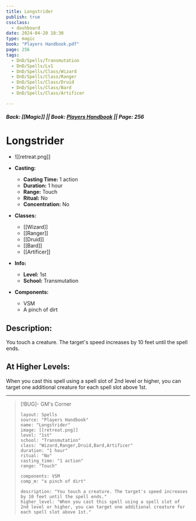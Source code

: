 ```yaml
---
title: Longstrider
publish: true
cssclass:
  - dashboard
date: 2024-04-20 18:30
type: magic
book: "Players Handbook.pdf"
page: 256
tags:
  - DnD/Spells/Transmutation
  - DnD/Spells/Lv1
  - DnD/Spells/Class/Wizard
  - DnD/Spells/Class/Ranger
  - DnD/Spells/Class/Druid
  - DnD/Spells/Class/Bard
  - DnD/Spells/Class/Artificer

---
```


##### Back: [[Magic]] || Book: [Players Handbook](https://drive.google.com/drive/folders/1O5bhpYizcIT5xxAoLOuzCRht_PVS7VSG?usp=sharing) || Page: 256

# Longstrider
- ![[retreat.png]]
- **Casting:**
    - **Casting Time:** 1 action
    - **Duration:** 1 hour
    - **Range:** Touch
    - **Ritual:** No
    - **Concentration:** No
- **Classes:**
    - [[Wizard]]
    - [[Ranger]]
    - [[Druid]]
    - [[Bard]]
    - [[Artificer]]

- **Info:**
    - **Level:** 1st
    - **School:** Transmutation
- **Components:**
    - VSM
    - A pinch of dirt

## Description:
You touch a creature. The target's speed increases by 10 feet until the spell ends.

## At Higher Levels:
When you cast this spell using a spell slot of 2nd level or higher, you can target one additional creature for each spell slot above 1st.

---

> [!BUG]- GM's Corner
>
> ```statblock
> layout: Spells
> source: "Players Handbook"
> name: "Longstrider"
> image: [[retreat.png]]
> level: "1st"
> school: "Transmutation"
> class: "Wizard,Ranger,Druid,Bard,Artificer"
> duration: "1 hour"
> ritual: "No"
> casting_time: "1 action"
> range: "Touch"
>
> components: VSM
> comp_m: "a pinch of dirt"
>
> description: "You touch a creature. The target's speed increases by 10 feet until the spell ends."
> higher_level: "When you cast this spell using a spell slot of 2nd level or higher, you can target one additional creature for each spell slot above 1st."
> ```
